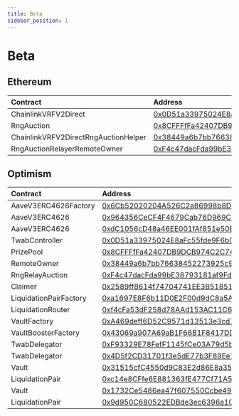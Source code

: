 ```yaml
---
title: Beta
sidebar_position: 1
---
```


# Beta

## Ethereum

| Contract | Address |
| :--- | :--- |
| ChainlinkVRFV2Direct | [0x0D51a33975024E8aFc55fde9F6b070c10AA71Dd9](https://etherscan.io/address/0x0D51a33975024E8aFc55fde9F6b070c10AA71Dd9) |
| RngAuction | [0x8CFFFfFa42407DB9DCB974C2C744425c3e58d832](https://etherscan.io/address/0x8CFFFfFa42407DB9DCB974C2C744425c3e58d832) |
| ChainlinkVRFV2DirectRngAuctionHelper | [0x38449a6b7bb76638452273925c9a2BA818bD130d](https://etherscan.io/address/0x38449a6b7bb76638452273925c9a2BA818bD130d) |
| RngAuctionRelayerRemoteOwner | [0xF4c47dacFda99bE38793181af9Fd1A2Ec7576bBF](https://etherscan.io/address/0xF4c47dacFda99bE38793181af9Fd1A2Ec7576bBF) |

## Optimism

| Contract | Address |
| :--- | :--- |
| AaveV3ERC4626Factory | [0x6Cb52020204A526C2a86998b8DC3b0B4fAc9fBc1](https://optimistic.etherscan.io/address/0x6Cb52020204A526C2a86998b8DC3b0B4fAc9fBc1) |
| AaveV3ERC4626 | [0x964356CeCF4F4679Cab76D969C043fcCCaaFE307](https://optimistic.etherscan.io/address/0x964356CeCF4F4679Cab76D969C043fcCCaaFE307) |
| AaveV3ERC4626 | [0xdC1056cD48a46EE001fAf851e50E83Fb77c6F3c9](https://optimistic.etherscan.io/address/0xdC1056cD48a46EE001fAf851e50E83Fb77c6F3c9) |
| TwabController | [0x0D51a33975024E8aFc55fde9F6b070c10AA71Dd9](https://optimistic.etherscan.io/address/0x0D51a33975024E8aFc55fde9F6b070c10AA71Dd9) |
| PrizePool | [0x8CFFFfFa42407DB9DCB974C2C744425c3e58d832](https://optimistic.etherscan.io/address/0x8CFFFfFa42407DB9DCB974C2C744425c3e58d832) |
| RemoteOwner | [0x38449a6b7bb76638452273925c9a2BA818bD130d](https://optimistic.etherscan.io/address/0x38449a6b7bb76638452273925c9a2BA818bD130d) |
| RngRelayAuction | [0xF4c47dacFda99bE38793181af9Fd1A2Ec7576bBF](https://optimistic.etherscan.io/address/0xF4c47dacFda99bE38793181af9Fd1A2Ec7576bBF) |
| Claimer | [0x2589ff8614f74704741EE3B51851b4Ae812F1A21](https://optimistic.etherscan.io/address/0x2589ff8614f74704741EE3B51851b4Ae812F1A21) |
| LiquidationPairFactory | [0xa1697E8F6b11D0E2F00d9dC8a5AEae2b2665650a](https://optimistic.etherscan.io/address/0xa1697E8F6b11D0E2F00d9dC8a5AEae2b2665650a) |
| LiquidationRouter | [0xf4cFa53dF258d78AAd153AC11C644703651983f5](https://optimistic.etherscan.io/address/0xf4cFa53dF258d78AAd153AC11C644703651983f5) |
| VaultFactory | [0xA469deff6D52C9571d13513e3cd7d94496082d81](https://optimistic.etherscan.io/address/0xA469deff6D52C9571d13513e3cd7d94496082d81) |
| VaultBoosterFactory | [0x43069a907A69aB1F66B1F8417DDc790346920323](https://optimistic.etherscan.io/address/0x43069a907A69aB1F66B1F8417DDc790346920323) |
| TwabDelegator | [0xF93329E78FefF1145fCe03A79d5b356588DeA215](https://optimistic.etherscan.io/address/0xF93329E78FefF1145fCe03A79d5b356588DeA215) |
| TwabDelegator | [0x4D5f2CD31701f3e5dE77b3F89Ee7b80EB87b4Acc](https://optimistic.etherscan.io/address/0x4D5f2CD31701f3e5dE77b3F89Ee7b80EB87b4Acc) |
| Vault | [0x31515cfC4550d9C83E2d86E8a352886d1364E2D9](https://optimistic.etherscan.io/address/0x31515cfC4550d9C83E2d86E8a352886d1364E2D9) |
| LiquidationPair | [0xc14e8CFfe6E881363fE477Cf71A5d7C6ca4dE853](https://optimistic.etherscan.io/address/0xc14e8CFfe6E881363fE477Cf71A5d7C6ca4dE853) |
| Vault | [0x1732Ce5486ea47f607550Ccbe499cd0f894E0494](https://optimistic.etherscan.io/address/0x1732Ce5486ea47f607550Ccbe499cd0f894E0494) |
| LiquidationPair | [0x9d950C680522EDBde3ec6396a10E5609D034c595](https://optimistic.etherscan.io/address/0x9d950C680522EDBde3ec6396a10E5609D034c595) |

